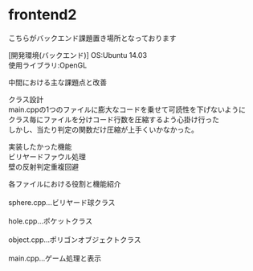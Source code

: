 # frontend2

こちらがバックエンド課題置き場所となっております<br>

[開発環境(バックエンド)]
OS:Ubuntu 14.03<br>
使用ライブラリ:OpenGL<br>

中間における主な課題点と改善<br>

クラス設計<br>
main.cppの1つのファイルに膨大なコードを乗せて可読性を下げないように<br>
クラス毎にファイルを分けコード行数を圧縮するよう心掛け行った<br>
しかし、当たり判定の関数だけ圧縮が上手くいかなかった。
<br>

実装したかった機能<br>
ビリヤードファウル処理<br>
壁の反射判定重複回避<br>

各ファイルにおける役割と機能紹介<br>
<br>
sphere.cpp…ビリヤード球クラス<br>
<br>
hole.cpp…ポケットクラス<br>
<br>
object.cpp…ポリゴンオブジェクトクラス<br>
<br>
main.cpp…ゲーム処理と表示<br>
<br>
<br>
